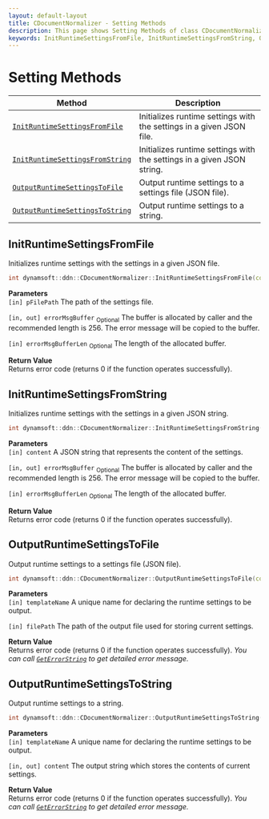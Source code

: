 ```yaml
---
layout: default-layout
title: CDocumentNormalizer - Setting Methods
description: This page shows Setting Methods of class CDocumentNormalizer of Dynamsoft Document Normalizer SDK C++ Edition.
keywords: InitRuntimeSettingsFromFile, InitRuntimeSettingsFromString, OutputRuntimeSettingsToFile, OutputRuntimeSettingsToString, CDocumentNormalizer, api reference, c++
---
```


# Setting Methods

| Method               | Description |
|----------------------|-------------|
| [`InitRuntimeSettingsFromFile`](#initruntimesettingsfromfile)  | Initializes runtime settings with the settings in a given JSON file. |
| [`InitRuntimeSettingsFromString`](#initruntimesettingsfromstring) | Initializes runtime settings with the settings in a given JSON string. |
| [`OutputRuntimeSettingsToFile`](#outputruntimesettingstofile) | Output runtime settings to a settings file (JSON file). |
| [`OutputRuntimeSettingsToString`](#outputruntimesettingstostring) | Output runtime settings to a string. |

## InitRuntimeSettingsFromFile

Initializes runtime settings with the settings in a given JSON file.

```cpp
int dynamsoft::ddn::CDocumentNormalizer::InitRuntimeSettingsFromFile(const char* pFilePath, char errorMsgBuffer[] = NULL, const int errorMsgBufferLen = 0)
```

**Parameters**  
`[in] pFilePath` The path of the settings file.

`[in, out] errorMsgBuffer` <sub>Optional</sub> The buffer is allocated by caller and the recommended length is 256. The error message will be copied to the buffer.

`[in] errorMsgBufferLen` <sub>Optional</sub> The length of the allocated buffer.

**Return Value**  
Returns error code (returns 0 if the function operates successfully).

## InitRuntimeSettingsFromString

Initializes runtime settings with the settings in a given JSON string.

```cpp
int dynamsoft::ddn::CDocumentNormalizer::InitRuntimeSettingsFromString(const char* content, char errorMsgBuffer[] = NULL, const int errorMsgBufferLen = 0)
```

**Parameters**  
`[in] content` A JSON string that represents the content of the settings.

`[in, out] errorMsgBuffer` <sub>Optional</sub> The buffer is allocated by caller and the recommended length is 256. The error message will be copied to the buffer.

`[in] errorMsgBufferLen` <sub>Optional</sub> The length of the allocated buffer.

**Return Value**  
Returns error code (returns 0 if the function operates successfully).

## OutputRuntimeSettingsToFile

Output runtime settings to a settings file (JSON file).

```cpp
int dynamsoft::ddn::CDocumentNormalizer::OutputRuntimeSettingsToFile(const char* templateName, const char* filePath)
```

**Parameters**  
`[in] templateName` A unique name for declaring the runtime settings to be output.

`[in] filePath` The path of the output file used for storing current settings.

**Return Value**  
Returns error code (returns 0 if the function operates successfully).
*You can call [`GetErrorString`](document-normalizer-general.md#geterrorstring) to get detailed error message.*

## OutputRuntimeSettingsToString

Output runtime settings to a string.

```cpp
int dynamsoft::ddn::CDocumentNormalizer::OutputRuntimeSettingsToString(const char* templateName, char** content)
```

**Parameters**  
`[in] templateName` A unique name for declaring the runtime settings to be output.

`[in, out] content` The output string which stores the contents of current settings.  

**Return Value**  
Returns error code (returns 0 if the function operates successfully).
*You can call [`GetErrorString`](document-normalizer-general.md#geterrorstring) to get detailed error message.*
